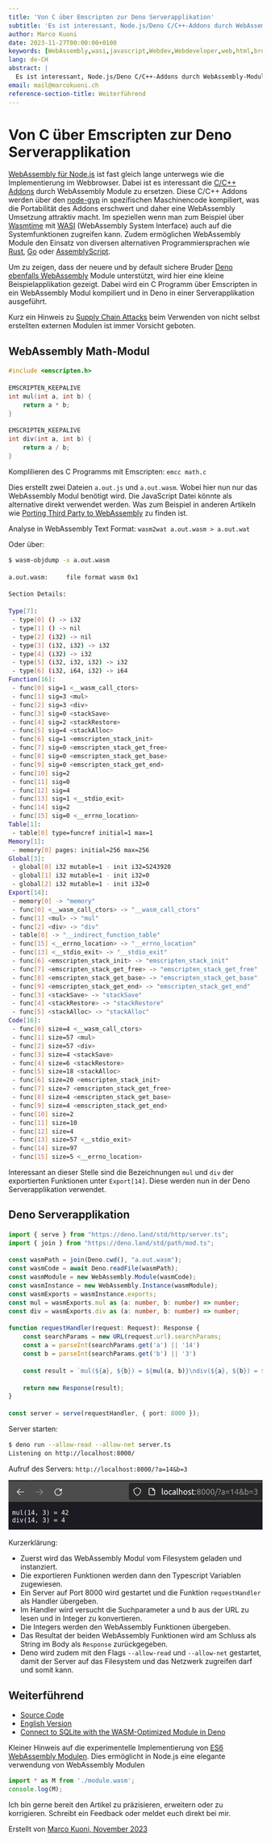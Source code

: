 ```yaml
---
title: 'Von C über Emscripten zur Deno Serverapplikation'
subtitle: 'Es ist interessant, Node.js/Deno C/C++-Addons durch WebAssembly-Module zu ersetzen (Portabilität, Bibliotheken, Mehrsprachigkeit).'
author: Marco Kuoni
date: 2023-11-27T00:00:00+0100
keywords: [WebAssembly,wasi,javascript,Webdev,Webdeveloper,web,html,browser,webapp,webapplication,webapplications,programming,coding,software,technology]
lang: de-CH
abstract: |
  Es ist interessant, Node.js/Deno C/C++-Addons durch WebAssembly-Module zu ersetzen (Portabilität, Bibliotheken, Mehrsprachigkeit).
email: mail@marcokuoni.ch
reference-section-title: Weiterführend
---
```



# Von C über Emscripten zur Deno Serverapplikation
[WebAssembly für Node.js](https://nodejs.org/en/learn/getting-started/nodejs-with-webassembly) ist fast gleich lange unterwegs wie die Implementierung im Webbrowser. Dabei ist es interessant die [C/C++ Addons](https://nodejs.org/dist/latest-v20.x/docs/api/addons.html) durch WebAssembly Module zu ersetzen. Diese C/C++ Addons werden über den [node-gyp](https://github.com/nodejs/node-gyp) in spezifischen Maschinencode kompiliert, was die Portabilität des Addons erschwert und daher eine WebAssembly Umsetzung attraktiv macht. Im speziellen wenn man zum Beispiel über [Wasmtime](https://docs.wasmtime.dev/) mit [WASI](https://wasi.dev/) (WebAssembly System Interface) auch auf die Systemfunktionen zugreifen kann. Zudem ermöglichen WebAssembly Module den Einsatz von diversen alternativen Programmiersprachen wie [Rust](https://www.rust-lang.org/), [Go](https://golang.org/) oder [AssemblyScript](https://www.assemblyscript.org/).

Um zu zeigen, dass der neuere und by default sichere Bruder [Deno ebenfalls WebAssembly](https://docs.deno.com/runtime/manual/runtime/webassembly#using-webassembly) Module unterstützt, wird hier eine kleine Beispielapplikation gezeigt. Dabei wird ein C Programm über Emscripten in ein WebAssembly Modul kompiliert und in Deno in einer Serverapplikation ausgeführt.

Kurz ein Hinweis zu [Supply Chain Attacks](https://www.fortinet.com/resources/cyberglossary/supply-chain-attacks) beim Verwenden von nicht selbst erstellten externen Modulen ist immer Vorsicht geboten.

## WebAssembly Math-Modul
```c
#include <emscripten.h>

EMSCRIPTEN_KEEPALIVE
int mul(int a, int b) {
    return a * b;
}

EMSCRIPTEN_KEEPALIVE
int div(int a, int b) {
    return a / b;
}
```

Komplilieren des C Programms mit Emscripten: `emcc math.c`

Dies erstellt zwei Dateien `a.out.js` und `a.out.wasm`. Wobei hier nun nur das WebAssembly Modul benötigt wird. Die JavaScript Datei könnte als alternative direkt verwendet werden. Was zum Beispiel in anderen Artikeln wie [Porting Third Party to WebAssembly](https://medium.com/webassembly/porting-third-party-to-webassembly-46c2e4eb8cbe) zu finden ist.

Analyse in WebAssembly Text Format: `wasm2wat a.out.wasm > a.out.wat`

Oder über:

```bash
$ wasm-objdump -x a.out.wasm

a.out.wasm:     file format wasm 0x1

Section Details:

Type[7]:
 - type[0] () -> i32
 - type[1] () -> nil
 - type[2] (i32) -> nil
 - type[3] (i32, i32) -> i32
 - type[4] (i32) -> i32
 - type[5] (i32, i32, i32) -> i32
 - type[6] (i32, i64, i32) -> i64
Function[16]:
 - func[0] sig=1 <__wasm_call_ctors>
 - func[1] sig=3 <mul>
 - func[2] sig=3 <div>
 - func[3] sig=0 <stackSave>
 - func[4] sig=2 <stackRestore>
 - func[5] sig=4 <stackAlloc>
 - func[6] sig=1 <emscripten_stack_init>
 - func[7] sig=0 <emscripten_stack_get_free>
 - func[8] sig=0 <emscripten_stack_get_base>
 - func[9] sig=0 <emscripten_stack_get_end>
 - func[10] sig=2
 - func[11] sig=0
 - func[12] sig=4
 - func[13] sig=1 <__stdio_exit>
 - func[14] sig=2
 - func[15] sig=0 <__errno_location>
Table[1]:
 - table[0] type=funcref initial=1 max=1
Memory[1]:
 - memory[0] pages: initial=256 max=256
Global[3]:
 - global[0] i32 mutable=1 - init i32=5243920
 - global[1] i32 mutable=1 - init i32=0
 - global[2] i32 mutable=1 - init i32=0
Export[14]:
 - memory[0] -> "memory"
 - func[0] <__wasm_call_ctors> -> "__wasm_call_ctors"
 - func[1] <mul> -> "mul"
 - func[2] <div> -> "div"
 - table[0] -> "__indirect_function_table"
 - func[15] <__errno_location> -> "__errno_location"
 - func[13] <__stdio_exit> -> "__stdio_exit"
 - func[6] <emscripten_stack_init> -> "emscripten_stack_init"
 - func[7] <emscripten_stack_get_free> -> "emscripten_stack_get_free"
 - func[8] <emscripten_stack_get_base> -> "emscripten_stack_get_base"
 - func[9] <emscripten_stack_get_end> -> "emscripten_stack_get_end"
 - func[3] <stackSave> -> "stackSave"
 - func[4] <stackRestore> -> "stackRestore"
 - func[5] <stackAlloc> -> "stackAlloc"
Code[16]:
 - func[0] size=4 <__wasm_call_ctors>
 - func[1] size=57 <mul>
 - func[2] size=57 <div>
 - func[3] size=4 <stackSave>
 - func[4] size=6 <stackRestore>
 - func[5] size=18 <stackAlloc>
 - func[6] size=20 <emscripten_stack_init>
 - func[7] size=7 <emscripten_stack_get_free>
 - func[8] size=4 <emscripten_stack_get_base>
 - func[9] size=4 <emscripten_stack_get_end>
 - func[10] size=2
 - func[11] size=10
 - func[12] size=4
 - func[13] size=57 <__stdio_exit>
 - func[14] size=97
 - func[15] size=5 <__errno_location>
 ```

Interessant an dieser Stelle sind die Bezeichnungen `mul` und `div` der exportierten Funktionen unter `Export[14]`. Diese werden nun in der Deno Serverapplikation verwendet.

## Deno Serverapplikation
```typescript
import { serve } from "https://deno.land/std/http/server.ts";
import { join } from "https://deno.land/std/path/mod.ts";

const wasmPath = join(Deno.cwd(), "a.out.wasm");
const wasmCode = await Deno.readFile(wasmPath);
const wasmModule = new WebAssembly.Module(wasmCode);
const wasmInstance = new WebAssembly.Instance(wasmModule);
const wasmExports = wasmInstance.exports;
const mul = wasmExports.mul as (a: number, b: number) => number;
const div = wasmExports.div as (a: number, b: number) => number;

function requestHandler(request: Request): Response {
    const searchParams = new URL(request.url).searchParams;
    const a = parseInt(searchParams.get('a') || '14')
    const b = parseInt(searchParams.get('b') || '3')

    const result = `mul(${a}, ${b}) = ${mul(a, b)}\ndiv(${a}, ${b}) = ${div(a, b)}`;

    return new Response(result);
}

const server = serve(requestHandler, { port: 8000 });
```

Server starten:
```bash
$ deno run --allow-read --allow-net server.ts
Listening on http://localhost:8000/
```

Aufruf des Servers: `http://localhost:8000/?a=14&b=3`

![Webapplication](webapplication.png)

Kurzerklärung:
* Zuerst wird das WebAssembly Modul vom Filesystem geladen und instanziert.
* Die exportieren Funktionen werden dann den Typescript Variablen zugewiesen.
* Ein Server auf Port 8000 wird gestartet und die Funktion `requestHandler` als Handler übergeben.
* Im Handler wird versucht die Suchparameter a und b aus der URL zu lesen und in Integer zu konvertieren.
* Die Integers werden den WebAssembly Funktionen übergeben.
* Das Resultat der beiden WebAssembly Funktionen wird am Schluss als String im Body als `Response` zurückgegeben.
* Deno wird zudem mit den Flags `--allow-read` und `--allow-net` gestartet, damit der Server auf das Filesystem und das Netzwerk zugreifen darf und somit kann.

## Weiterführend
* [Source Code](https://github.com/marcokuoni/public_doc/tree/main/essays/11_from_c_through_emscripten_to_a_deno_server_application)
* [English Version](https://github.com/marcokuoni/public_doc/tree/main/essays/11_from_c_through_emscripten_to_a_deno_server_application/README.md)
* [Connect to SQLite with the WASM-Optimized Module in Deno](https://docs.deno.com/runtime/manual/basics/connecting_to_databases#connect-to-sqlite-with-the-wasm-optimized-module)

Kleiner Hinweis auf die experimentelle Implementierung von [ES6 WebAssembly Modulen](https://nodejs.org/api/esm.html#wasm-modules). Dies ermöglicht in Node.js eine elegante verwendung von WebAssembly Modulen

```javascript
import * as M from './module.wasm';
console.log(M);
```

Ich bin gerne bereit den Artikel zu präzisieren, erweitern oder zu korrigieren. Schreibt ein Feedback oder meldet euch direkt bei mir.

Erstellt von [Marco Kuoni, November 2023](https://marcokuoni.ch)

